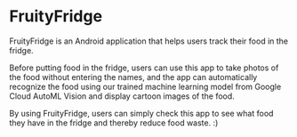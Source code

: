 # FruityFridge

FruityFridge is an Android application that helps users track their food in the fridge.

Before putting food in the fridge, users can use this app to take photos of the food without entering the names,
and the app can automatically recognize the food using our trained machine learning model from Google Cloud AutoML Vision and display cartoon images of the food.

By using FruityFridge, users can simply check this app to see what food they have in the fridge and thereby reduce food waste. :)
